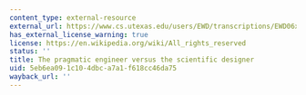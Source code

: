 ```yaml
---
content_type: external-resource
external_url: https://www.cs.utexas.edu/users/EWD/transcriptions/EWD06xx/EWD690.html
has_external_license_warning: true
license: https://en.wikipedia.org/wiki/All_rights_reserved
status: ''
title: The pragmatic engineer versus the scientific designer
uid: 5eb6ea09-1c10-4dbc-a7a1-f618cc46da75
wayback_url: ''
---
```


